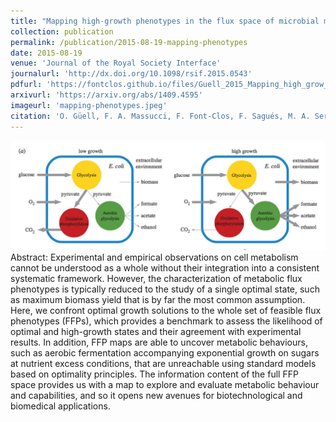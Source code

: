 ```yaml
---
title: "Mapping high-growth phenotypes in the flux space of microbial metabolism"
collection: publication
permalink: /publication/2015-08-19-mapping-phenotypes
date: 2015-08-19
venue: 'Journal of the Royal Society Interface'
journalurl: 'http://dx.doi.org/10.1098/rsif.2015.0543'
pdfurl: 'https://fontclos.github.io/files/Guell_2015_Mapping_high_grow_phenotypes.pdf'
arxivurl: 'https://arxiv.org/abs/1409.4595'
imageurl: 'mapping-phenotypes.jpeg'
citation: 'O. Güell, F. A. Massucci, F. Font-Clos, F. Sagués, M. A. Serrano, J. R. Soc. Interface 12 20150543.'
---
```

![image](/images/mapping-phenotypes.jpeg)  
Abstract: Experimental and empirical observations on cell metabolism cannot be understood as a whole without their integration into a consistent systematic framework. However, the characterization of metabolic flux phenotypes is typically reduced to the study of a single optimal state, such as maximum biomass yield that is by far the most common assumption. Here, we confront optimal growth solutions to the whole set of feasible flux phenotypes (FFPs), which provides a benchmark to assess the likelihood of optimal and high-growth states and their agreement with experimental results. In addition, FFP maps are able to uncover metabolic behaviours, such as aerobic fermentation accompanying exponential growth on sugars at nutrient excess conditions, that are unreachable using standard models based on optimality principles. The information content of the full FFP space provides us with a map to explore and evaluate metabolic behaviour and capabilities, and so it opens new avenues for biotechnological and biomedical applications.
